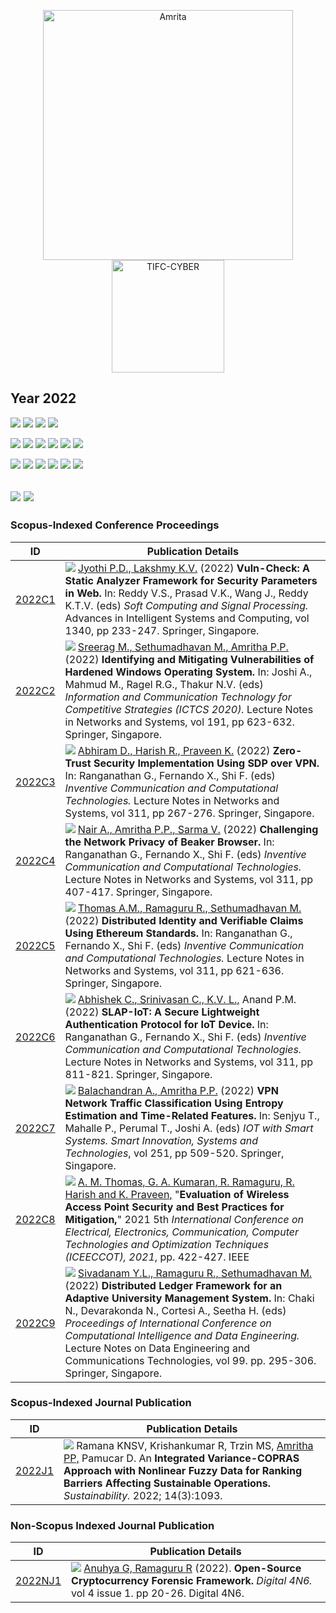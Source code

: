 <p align="center">
    <img src="https://amrita-tifac-cyber-blockchain.github.io/Amrita-TIFAC-Cyber-Blockchain/AVV_PNG.png" alt ="Amrita" width="400" />
    <img src="https://amrita.edu/wp-content/uploads/2021/09/1597668744269.jpg" alt ="TIFC-CYBER" width="180" />
</p>

## Year 2022
![](https://img.shields.io/badge/Year-2022-brightgreen) ![](https://img.shields.io/badge/Scopus_Conference-9-brightgreen) ![](https://img.shields.io/badge/Scopus_Journal-1-brightgreen)  ![](https://img.shields.io/badge/Non_Scopus_Journal-1-orange) 

![](https://img.shields.io/badge/M_Sethumadhavan-3-blue) ![](https://img.shields.io/badge/C_Srinivasan-1-blue) ![](https://img.shields.io/badge/Lakshmy_K_V-2-blue) ![](https://img.shields.io/badge/Amritha_P_P-4-blue) ![](https://img.shields.io/badge/Praveen_K-2-blue) ![](https://img.shields.io/badge/Ramaguru_R-4-blue)

![](https://img.shields.io/badge/Inventive_Communication_and_Computational_Technologies-4-yellow) ![](https://img.shields.io/badge/Soft_Computing_and_Signal_Processing-1-yellow) ![](https://img.shields.io/badge/ICTCS-1-yellow) ![](https://img.shields.io/badge/IOT_with_Smart_Systems-1-yellow) ![](https://img.shields.io/badge/ICEECCOT-1-yellow)  ![](https://img.shields.io/badge/ICCIDE-1-yellow) 

![](https://img.shields.io/badge/Digital_4N6-1-yellowgreen) ![](https://img.shields.io/badge/Sustainability-1-yellowgreen) 
-----


### Scopus-Indexed Conference Proceedings

| ID |	Publication Details |
| ---- | -------------------------------- |
| [2022C1](https://doi.org/10.1007/978-981-16-1249-7_23) | ![](https://img.shields.io/badge/-M.Tech-blue) [Jyothi P.D., Lakshmy K.V.](a) (2022) **Vuln-Check: A Static Analyzer Framework for Security Parameters in Web.** In: Reddy V.S., Prasad V.K., Wang J., Reddy K.T.V. (eds) _Soft Computing and Signal Processing._ Advances in Intelligent Systems and Computing, vol 1340, pp 233-247. Springer, Singapore. | 
| [2022C2](https://doi.org/10.1007/978-981-16-0739-4_59) | ![](https://img.shields.io/badge/-M.Tech-blue) [Sreerag M., Sethumadhavan M., Amritha P.P.](a) (2022) **Identifying and Mitigating Vulnerabilities of Hardened Windows Operating System.** In: Joshi A., Mahmud M., Ragel R.G., Thakur N.V. (eds) _Information and Communication Technology for Competitive Strategies (ICTCS 2020)._ Lecture Notes in Networks and Systems, vol 191, pp 623-632. Springer, Singapore.|
| [2022C3](https://doi.org/10.1007/978-981-16-5529-6_22) | ![](https://img.shields.io/badge/-M.Tech-blue) [Abhiram D., Harish R., Praveen K.](a) (2022) **Zero-Trust Security Implementation Using SDP over VPN.** In: Ranganathan G., Fernando X., Shi F. (eds) _Inventive Communication and Computational Technologies._ Lecture Notes in Networks and Systems, vol 311, pp 267-276. Springer, Singapore. |
| [2022C4](https://doi.org/10.1007/978-981-16-5529-6_32) | ![](https://img.shields.io/badge/-M.Tech-blue) [Nair A., Amritha P.P., Sarma V.](a) (2022) **Challenging the Network Privacy of Beaker Browser.** In: Ranganathan G., Fernando X., Shi F. (eds) _Inventive Communication and Computational Technologies._ Lecture Notes in Networks and Systems, vol 311, pp 407-417. Springer, Singapore. |
| [2022C5](https://doi.org/10.1007/978-981-16-5529-6_48) | ![](https://img.shields.io/badge/-MTech_Course_Project-blue) [Thomas A.M., Ramaguru R., Sethumadhavan M.](a) (2022) **Distributed Identity and Verifiable Claims Using Ethereum Standards.** In: Ranganathan G., Fernando X., Shi F. (eds) _Inventive Communication and Computational Technologies._ Lecture Notes in Networks and Systems, vol 311, pp 621-636. Springer, Singapore. |
| [2022C6](https://doi.org/10.1007/978-981-16-5529-6_61) | ![](https://img.shields.io/badge/-M.Tech-blue) [Abhishek C., Srinivasan C., K.V. L.,](a) Anand P.M. (2022) **SLAP-IoT: A Secure Lightweight Authentication Protocol for IoT Device.** In: Ranganathan G., Fernando X., Shi F. (eds) _Inventive Communication and Computational Technologies._ Lecture Notes in Networks and Systems, vol 311, pp 811-821. Springer, Singapore. | 
| [2022C7](https://doi.org/10.1007/978-981-16-3945-6_50) | ![](https://img.shields.io/badge/-M.Tech-blue) [Balachandran A., Amritha P.P.](a) (2022) **VPN Network Traffic Classification Using Entropy Estimation and Time-Related Features.** In: Senjyu T., Mahalle P., Perumal T., Joshi A. (eds) _IOT with Smart Systems. Smart Innovation, Systems and Technologies_, vol 251, pp 509-520. Springer, Singapore. |
| [2022C8](https://doi.org/10.1109/ICEECCOT52851.2021.9707914) | ![](https://img.shields.io/badge/-MTech_Course_Project-blue) [A. M. Thomas, G. A. Kumaran, R. Ramaguru, R. Harish and K. Praveen,]() "**Evaluation of Wireless Access Point Security and Best Practices for Mitigation,**" 2021 5th _International Conference on Electrical, Electronics, Communication, Computer Technologies and Optimization Techniques (ICEECCOT), 2021_, pp. 422-427. IEEE |
| [2022C9](https://doi.org/10.1007/978-981-16-7182-1_24) | ![](https://img.shields.io/badge/-MTech_Course_Project-blue) [Sivadanam Y.L., Ramaguru R., Sethumadhavan M.]() (2022) **Distributed Ledger Framework for an Adaptive University Management System.** In: Chaki N., Devarakonda N., Cortesi A., Seetha H. (eds) _Proceedings of International Conference on Computational Intelligence and Data Engineering._ Lecture Notes on Data Engineering and Communications Technologies, vol 99. pp. 295-306. Springer, Singapore.|


### Scopus-Indexed Journal Publication

| ID |	Publication Details |
| ---- | -------------------------------- |
| [2022J1](https://www.mdpi.com/2071-1050/14/3/1093) | ![](https://img.shields.io/badge/-Faculty-blue) Ramana KNSV, Krishankumar R, Trzin MS, [Amritha PP,]() Pamucar D. An **Integrated Variance-COPRAS Approach with Nonlinear Fuzzy Data for Ranking Barriers Affecting Sustainable Operations.** _Sustainability._ 2022; 14(3):1093. | 


### Non-Scopus Indexed Journal Publication

| ID |	Publication Details |
| ---- | -------------------------------- |
| [2022NJ1](https://doi.org/10.46293/4n6/2022.02.01.03) | ![](https://img.shields.io/badge/-MTech_Course_Project-blue) [Anuhya G, Ramaguru R](a) (2022). **Open-Source Cryptocurrency Forensic Framework.** _Digital 4N6._ vol 4 issue 1. pp 20-26. Digital 4N6. |
